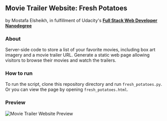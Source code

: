 ## Movie Trailer Website: Fresh Potatoes
by Mostafa Elsheikh, in fulfillment of Udacity's <i class="icon-cog"></i> **[Full Stack Web Developer Nanodegree](https://www.udacity.com/course/nd004)**
### About
Server-side code to store a list of your favorite movies, including box art imagery and a movie trailer URL. Generate a static web page allowing visitors to browse their movies and watch the trailers.
### How to run
To run the script, clone this repository directory <i class="icon-folder-open"></i> and run <i class="icon-file"></i> `fresh_potatoes.py`.
Or you can view the page by opening <i class="icon-file"></i> `fresh_potatoes.html`.
### Preview
![Movie Trailer Website Preview](https://github.com/Sasa94s/FullStack-ND/blob/master/Project%201/Preview.JPG)